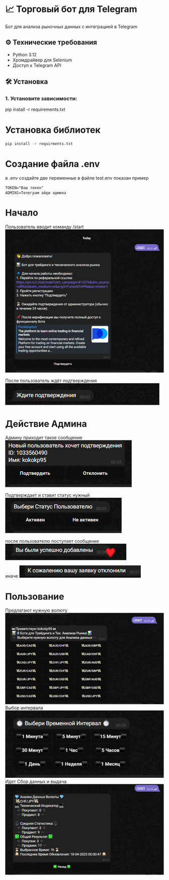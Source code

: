 # 📈 Торговый бот для Telegram

Бот для анализа рыночных данных с интеграцией в Telegram

## ⚙️ Технические требования
- Python 3.12
- Хромдрайвер для Selenium
- Доступ к Telegram API

## 🛠 Установка

### 1. Установите зависимости:

pip install -r requirements.txt

# Установка библиотек
```bash
pip install -r requirments.txt
```

# Создание файла .env
в .env создайте две переменные
в файле test.env показан пример

    TOKEN="Ваш токен"
    ADMIN1=Телеграм айди админа


# Начало
Пользователь вводит команду /start
![img.png](Utils/img/img1.png)

После пользователь ждёт подтверждения
![img.png](Utils/img/img2.png)

# Действие Админа
Админу приходит такое сообщение
![img.png](Utils/img/img3.png)

Подтверждает и ставит статус нужный
![img.png](Utils/img/img4.png)

после пользователю поступает сообщение
![img.png](Utils/img/img5.png)

иначе 
![img.png](Utils/img/img6.png)


# Пользование
Предлагают нужную волюту
![img.png](Utils/img/img7.png)
Выбор интервала
![img.png](Utils/img/img8.png)
Идет Сбор данных и выдача 
![img.png](Utils/img/img9.png)